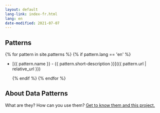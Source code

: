 ```yaml
---
layout: default
lang-link: index-fr.html
lang: en
date-modified: 2021-07-07
---
```


## Patterns

{% for pattern in site.patterns %}
    {% if pattern.lang == 'en' %}

* [{{ pattern.name }} - {{ pattern.short-description }}]({{ pattern.url | relative_url }})

    {% endif %}
{% endfor %}

## About Data Patterns

What are they?
How can you use them?
[Get to know them and this project.](about.html)
